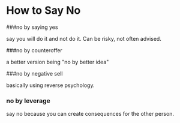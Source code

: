 # How to Say No

###no by saying yes

say you will do it and not do it. Can be risky, not often advised. 

###no by counteroffer

a better version being "no by better idea"

###no by negative sell

basically using reverse psychology. 

### no by leverage

say no because you can create consequences for the other person. 
